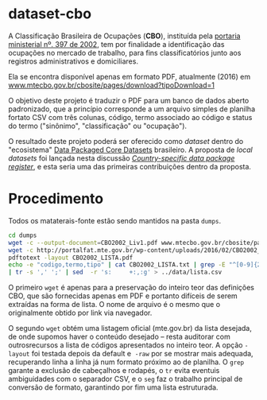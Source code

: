 # dataset-cbo

A Classificação Brasileira de Ocupações (**CBO**), instituída pela [portaria ministerial nº. 397 de 2002](http://www.mtecbo.gov.br/cbosite/pages/legislacao.jsf), tem por finalidade a identificação das ocupações no mercado de trabalho, para fins classificatórios junto aos registros administrativos e domiciliares.

Ela se encontra disponível apenas em formato PDF, atualmente (2016) em www.mtecbo.gov.br/cbosite/pages/download?tipoDownload=1

O objetivo deste projeto é traduzir o PDF para um banco de dados aberto padronizado, que a princípio corresponde a um arquivo simples de planilha fortato CSV com três colunas, código, termo associado ao código e status do termo ("sinônimo", "classificação" ou "ocupação").

O resultado deste projeto poderá ser oferecido como *dataset* dentro do "ecosistema" [Data Packaged Core Datasets](http://data.okfn.org/roadmap/core-datasets) brasileiro. A proposta de *local datasets* foi lançada nesta discussão [_Country-specific data package register_](https://discuss.okfn.org/t/3178), e esta seria uma das primeiras contribuições dentro da proposta.

# Procedimento
Todos os mataterais-fonte estão sendo mantidos na pasta `dumps`.
```sh
cd dumps
wget -c --output-document=CBO2002_Liv1.pdf www.mtecbo.gov.br/cbosite/pages/download?tipoDownload=1
wget -c http://portalfat.mte.gov.br/wp-content/uploads/2016/02/CBO2002_LISTA.pdf
pdftotext -layout CBO2002_LISTA.pdf
echo -e "codigo,termo,tipo" | cat CBO2002_LISTA.txt | grep -E "^[0-9]{2,}" \
| tr -s ',' ';' | sed  -r 's:     +:,:g' > ../data/lista.csv

```

O primeiro `wget` é apenas para a preservação do inteiro teor das definições CBO, que são fornecidas apenas em PDF e portanto difíceis de serem extraídas na forma de lista. O nome de arquivo é o mesmo que o originalmente obtido por link via navegador. 

O segundo `wget` obtém uma listagem oficial (mte.gov.br) da lista desejada, de onde supomos haver o conteúdo desejado &ndash; resta auditorar com outrosrecursos a lista de códigos apresentados no inteiro teor. 
A opção `-layout` foi testada depois da default e  `-raw`  por se mostrar mais adequada, recuperando linha a linha já num formato próximo ao de planilha. O `grep` garante a exclusão de cabeçalhos e rodapés, o `tr` evita eventuis ambiguidades com o separador CSV, e o `seg` faz o trabalho principal de conversão de formato, garantindo por fim uma lista estruturada.





